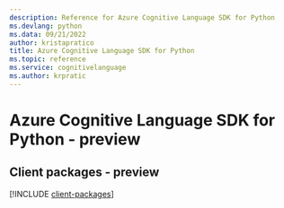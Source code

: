 ```yaml
---
description: Reference for Azure Cognitive Language SDK for Python
ms.devlang: python
ms.data: 09/21/2022
author: kristapratico
title: Azure Cognitive Language SDK for Python
ms.topic: reference
ms.service: cognitivelanguage
ms.author: krpratic
---
```

# Azure Cognitive Language SDK for Python - preview

## Client packages - preview
[!INCLUDE [client-packages](cognitive-language-client-index.md)]